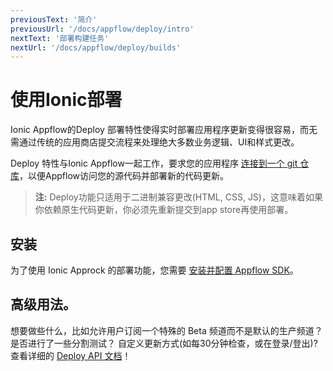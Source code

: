 ```yaml
---
previousText: '简介'
previousUrl: '/docs/appflow/deploy/intro'
nextText: '部署构建任务'
nextUrl: '/docs/appflow/deploy/builds'
---
```


# 使用Ionic部署

Ionic Appflow的Deploy 部署特性使得实时部署应用程序更新变得很容易，而无需通过传统的应用商店提交流程来处理绝大多数业务逻辑、UI和样式更改。

Deploy 特性与Ionic Appflow一起工作，要求您的应用程序 [连接到一个 git 仓库](/docs/appflow/quickstart/connect/)，以便Appflow访问您的源代码并部署新的代码更新。

<blockquote>
<b>注:</b> Deploy功能只适用于二进制兼容更改(HTML, CSS, JS)，这意味着如果你依赖原生代码更新，你必须先重新提交到app store再使用部署。
</blockquote>

## 安装

为了使用 Ionic Approck 的部署功能，您需要 [安装并配置 Appflow SDK](/docs/appflow/quickstart/installation)。

## 高级用法。

想要做些什么，比如允许用户订阅一个特殊的 Beta 频道而不是默认的生产频道？ 是否进行了一些分割测试？ 自定义更新方式(如每30分钟检查，或在登录/登出)? 查看详细的 [Deploy API 文档](/docs/appflow/deploy/api)！